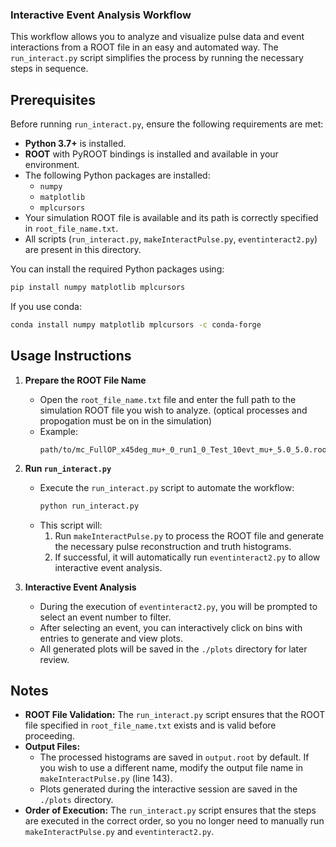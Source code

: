 ### Interactive Event Analysis Workflow

This workflow allows you to analyze and visualize pulse data and event interactions from a ROOT file in an easy and automated way. The `run_interact.py` script simplifies the process by running the necessary steps in sequence.

## Prerequisites

Before running `run_interact.py`, ensure the following requirements are met:

- **Python 3.7+** is installed.
- **ROOT** with PyROOT bindings is installed and available in your environment.
- The following Python packages are installed:
  - `numpy`
  - `matplotlib`
  - `mplcursors`
- Your simulation ROOT file is available and its path is correctly specified in `root_file_name.txt`.
- All scripts (`run_interact.py`, `makeInteractPulse.py`, `eventinteract2.py`) are present in this directory.

You can install the required Python packages using:
```bash
pip install numpy matplotlib mplcursors
```
If you use conda:
```bash
conda install numpy matplotlib mplcursors -c conda-forge
```

## Usage Instructions

1. **Prepare the ROOT File Name**
    - Open the `root_file_name.txt` file and enter the full path to the simulation ROOT file you wish to analyze. (optical processes and propogation must be on in the simulation)
    - Example:
      ```
      path/to/mc_FullOP_x45deg_mu+_0_run1_0_Test_10evt_mu+_5.0_5.0.root
      ```

2. **Run `run_interact.py`**
    - Execute the `run_interact.py` script to automate the workflow:
      ```bash
      python run_interact.py
      ```
    - This script will:
      1. Run `makeInteractPulse.py` to process the ROOT file and generate the necessary pulse reconstruction and truth histograms.
      2. If successful, it will automatically run `eventinteract2.py` to allow interactive event analysis.

3. **Interactive Event Analysis**
    - During the execution of `eventinteract2.py`, you will be prompted to select an event number to filter.
    - After selecting an event, you can interactively click on bins with entries to generate and view plots.
    - All generated plots will be saved in the `./plots` directory for later review.

## Notes

- **ROOT File Validation:** The `run_interact.py` script ensures that the ROOT file specified in `root_file_name.txt` exists and is valid before proceeding.
- **Output Files:**
  - The processed histograms are saved in `output.root` by default. If you wish to use a different name, modify the output file name in `makeInteractPulse.py` (line 143).
  - Plots generated during the interactive session are saved in the `./plots` directory.
- **Order of Execution:** The `run_interact.py` script ensures that the steps are executed in the correct order, so you no longer need to manually run `makeInteractPulse.py` and `eventinteract2.py`.
